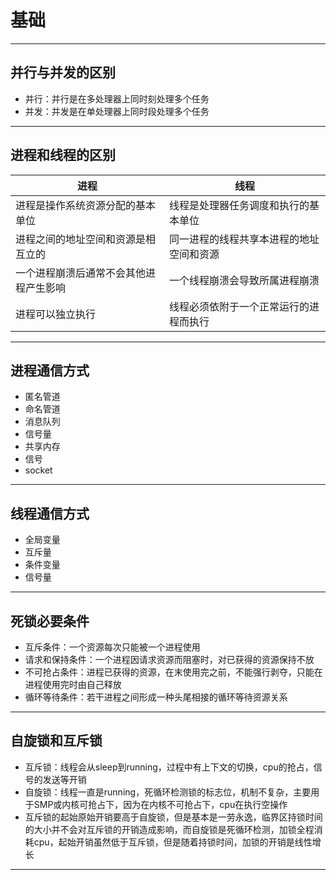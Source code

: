 # 基础

---

## 并行与并发的区别

- 并行：并行是在多处理器上同时刻处理多个任务
- 并发：并发是在单处理器上同时段处理多个任务

---

## 进程和线程的区别

进程|线程
-|-
进程是操作系统资源分配的基本单位|线程是处理器任务调度和执行的基本单位
进程之间的地址空间和资源是相互立的|同一进程的线程共享本进程的地址空间和资源
一个进程崩溃后通常不会其他进程产生影响|一个线程崩溃会导致所属进程崩溃
进程可以独立执行|线程必须依附于一个正常运行的进程而执行

---

## 进程通信方式

- 匿名管道
- 命名管道
- 消息队列
- 信号量
- 共享内存
- 信号
- socket

---

## 线程通信方式

- 全局变量
- 互斥量
- 条件变量
- 信号量

---

## 死锁必要条件

- 互斥条件：一个资源每次只能被一个进程使用
- 请求和保持条件：一个进程因请求资源而阻塞时，对已获得的资源保持不放
- 不可抢占条件：进程已获得的资源，在末使用完之前，不能强行剥夺，只能在进程使用完时由自己释放
- 循环等待条件：若干进程之间形成一种头尾相接的循环等待资源关系

---

## 自旋锁和互斥锁

- 互斥锁：线程会从sleep到running，过程中有上下文的切换，cpu的抢占，信号的发送等开销
- 自旋锁：线程一直是running，死循环检测锁的标志位，机制不复杂，主要用于SMP或内核可抢占下，因为在内核不可抢占下，cpu在执行空操作
- 互斥锁的起始原始开销要高于自旋锁，但是基本是一劳永逸，临界区持锁时间的大小并不会对互斥锁的开销造成影响，而自旋锁是死循环检测，加锁全程消耗cpu，起始开销虽然低于互斥锁，但是随着持锁时间，加锁的开销是线性增长

---
